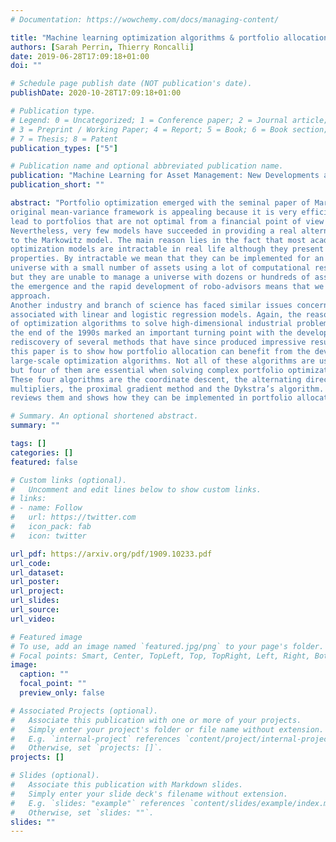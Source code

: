 ```yaml
---
# Documentation: https://wowchemy.com/docs/managing-content/

title: "Machine learning optimization algorithms & portfolio allocation"
authors: [Sarah Perrin, Thierry Roncalli]
date: 2019-06-28T17:09:18+01:00
doi: ""

# Schedule page publish date (NOT publication's date).
publishDate: 2020-10-28T17:09:18+01:00

# Publication type.
# Legend: 0 = Uncategorized; 1 = Conference paper; 2 = Journal article;
# 3 = Preprint / Working Paper; 4 = Report; 5 = Book; 6 = Book section;
# 7 = Thesis; 8 = Patent
publication_types: ["5"]

# Publication name and optional abbreviated publication name.
publication: "Machine Learning for Asset Management: New Developments and Financial Applications"
publication_short: ""

abstract: "Portfolio optimization emerged with the seminal paper of Markowitz (1952). The
original mean-variance framework is appealing because it is very efficient from a computational point of view. However, it also has one well-established failing since it can
lead to portfolios that are not optimal from a financial point of view (Michaud, 1989).
Nevertheless, very few models have succeeded in providing a real alternative solution
to the Markowitz model. The main reason lies in the fact that most academic portfolio
optimization models are intractable in real life although they present solid theoretical
properties. By intractable we mean that they can be implemented for an investment
universe with a small number of assets using a lot of computational resources and skills,
but they are unable to manage a universe with dozens or hundreds of assets. However,
the emergence and the rapid development of robo-advisors means that we need to rethink portfolio optimization and go beyond the traditional mean-variance optimization
approach.
Another industry and branch of science has faced similar issues concerning largescale optimization problems. Machine learning and applied statistics have long been
associated with linear and logistic regression models. Again, the reason was the inability
of optimization algorithms to solve high-dimensional industrial problems. Nevertheless,
the end of the 1990s marked an important turning point with the development and the
rediscovery of several methods that have since produced impressive results. The goal of
this paper is to show how portfolio allocation can benefit from the development of these
large-scale optimization algorithms. Not all of these algorithms are useful in our case,
but four of them are essential when solving complex portfolio optimization problems.
These four algorithms are the coordinate descent, the alternating direction method of
multipliers, the proximal gradient method and the Dykstra’s algorithm. This paper
reviews them and shows how they can be implemented in portfolio allocation."

# Summary. An optional shortened abstract.
summary: ""

tags: []
categories: []
featured: false

# Custom links (optional).
#   Uncomment and edit lines below to show custom links.
# links:
# - name: Follow
#   url: https://twitter.com
#   icon_pack: fab
#   icon: twitter

url_pdf: https://arxiv.org/pdf/1909.10233.pdf
url_code:
url_dataset:
url_poster:
url_project:
url_slides:
url_source:
url_video:

# Featured image
# To use, add an image named `featured.jpg/png` to your page's folder. 
# Focal points: Smart, Center, TopLeft, Top, TopRight, Left, Right, BottomLeft, Bottom, BottomRight.
image:
  caption: ""
  focal_point: ""
  preview_only: false

# Associated Projects (optional).
#   Associate this publication with one or more of your projects.
#   Simply enter your project's folder or file name without extension.
#   E.g. `internal-project` references `content/project/internal-project/index.md`.
#   Otherwise, set `projects: []`.
projects: []

# Slides (optional).
#   Associate this publication with Markdown slides.
#   Simply enter your slide deck's filename without extension.
#   E.g. `slides: "example"` references `content/slides/example/index.md`.
#   Otherwise, set `slides: ""`.
slides: ""
---
```

